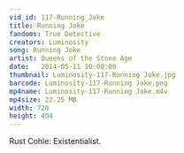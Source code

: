 ```yaml
---
vid_id: 117-Running_Joke
title: Running Joke
fandoms: True Detective
creators: Luminosity
song: Running Joke
artist: Queens of the Stone Age
date:   2014-05-11 10:00:00
thumbnail: Luminosity-117-Running Joke.jpg
barcode: Luminosity-117-Running Joke.png
mp4name: Luminosity-117-Running Joke.m4v
mp4size: 22.25 MB
width: 720
height: 404
---
```


Rust Cohle: Existentialist.
  